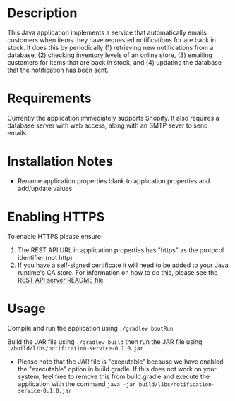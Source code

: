 # Description

This Java application implements a service that automatically emails customers when items they have requested notifications for are back in stock. It does this by periodically (1) retrieving new notifications from a database, (2) checking inventory levels of an online store, (3) emailing customers for items that are back in stock, and (4) updating the database that the notification has been sent.

# Requirements

Currently the application immediately supports Shopify. It also requires a database server with web access, along with an SMTP sever to send emails.

# Installation Notes

* Rename application.properties.blank to application.properties and add/update values

# Enabling HTTPS

To enable HTTPS please ensure:
1. The REST API URL in application.properties has "https" as the protocol identifier (not http)
2. If you have a self-signed certificate it will need to be added to your Java runtime's CA store. For information on how to do this, please see the [REST API server README file](../RestApi/README.md)

# Usage

Compile and run the application using `./gradlew bootRun`

Build the JAR file using `./gradlew build` then run the JAR file using `./build/libs/notification-service-0.1.0.jar`
* Please note that the JAR file is "executable" because we have enabled the "executable" option in build.gradle. If this does not work on your system, feel free to remove this from build.gradle and execute the application with the command `java -jar build/libs/notification-service-0.1.0.jar`